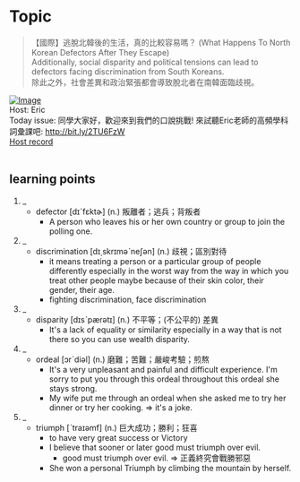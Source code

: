 # Topic

> 【國際】逃脫北韓後的生活，真的比較容易嗎？ (What Happens To North Korean Defectors After They Escape) <br>
> Additionally, social disparity and political tensions can lead to defectors facing discrimination from South Koreans. <br>
> 除此之外，社會差異和政治緊張都會導致脫北者在南韓面臨歧視。 <br>

[![Image](https://cdn.voicetube.com/assets/thumbnails/IAvgXmM7Elg.jpg)](https://www.youtube.com/embed/IAvgXmM7Elg?rel=0&showinfo=0&cc_load_policy=0&controls=1&autoplay=1&iv_load_policy=3&playsinline=1&wmode=transparent&start=215&end=222&enablejsapi=1&origin=https://tw.voicetube.com&widgetid=1)<br>
Host: Eric
<br>Today issue: 同學大家好，歡迎來到我們的口說挑戰!  來試聽Eric老師的高頻學科詞彙課吧: http://bit.ly/2TU6FzW
<br>
[Host record](https://cdn.voicetube.com/tmp/everyday_records/yangec/2935.mp3)
<br><br>
## learning points
1. _
	* defector [dɪˋfɛktɚ] (n.) 叛離者；逃兵；背叛者
		- A person who leaves his or her own country or group to join the polling one.
2. _
	* discrimination [dɪ͵skrɪməˋneʃən] (n.) 歧視；區別對待
		- it means treating a person or a particular group of people differently especially in the worst way from the way in which you treat other people maybe because of their skin color, their gender, their age.
		- fighting discrimination, face discrimination
3. _
	* disparity [dɪsˋpærətɪ] (n.) 不平等；(不公平的) 差異
		- It's a lack of equality or similarity especially in a way that is not there so you can use wealth disparity.
4. _
	* ordeal [ɔrˋdiəl] (n.) 磨難；苦難；嚴峻考驗；煎熬
		- It's a very unpleasant and painful and difficult experience. I'm sorry to put you through this ordeal throughout this ordeal she stays strong.
		- My wife put me through an ordeal when she asked me to try her dinner or try her cooking. => it's a joke.
5. _
	* triumph [ˋtraɪəmf] (n.) 巨大成功；勝利；狂喜
		- to have very great success or Victory
		- I believe that sooner or later good must triumph over evil.
			+ good must triumph over evil. => 正義終究會戰勝邪惡
		- She won a personal Triumph by climbing the mountain by herself.
